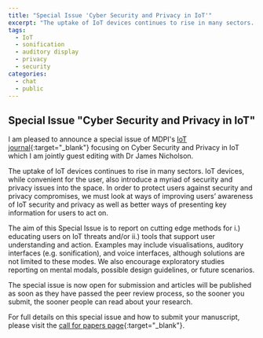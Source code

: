 ```yaml
---
title: "Special Issue 'Cyber Security and Privacy in IoT'"
excerpt: "The uptake of IoT devices continues to rise in many sectors. IoT devices, while convenient for the user, also introduce a myriad of security and privacy issues into the space."
tags:
  - IoT
  - sonification
  - auditory display
  - privacy
  - security
categories:
  - chat
  - public
---
```


## Special Issue "Cyber Security and Privacy in IoT"

I am pleased to announce a special issue of MDPI's [IoT journal](https://www.mdpi.com/journal/IoT){:target="_blank"} focusing on  Cyber Security and Privacy in IoT which I am jointly guest editing with Dr James Nicholson. 

The uptake of IoT devices continues to rise in many sectors. IoT devices, while convenient for the user, also introduce a myriad of security and privacy issues into the space. In order to protect users against security and privacy compromises, we must look at ways of improving users’ awareness of IoT security and privacy as well as better ways of presenting key information for users to act on.

The aim of this Special Issue is to report on cutting edge methods for i.) educating users on IoT threats and/or ii.) tools that support user understanding and action. Examples may include visualisations, auditory interfaces (e.g. sonification), and voice interfaces, although solutions are not limited to these modes. We also encourage exploratory studies reporting on mental modals, possible design guidelines, or future scenarios.

The special issue is now open for submission and articles will be published as soon as they have passed the peer review process, so the sooner you submit, the sooner people can read about your research.

For full details on this special issue and how to submit your manuscript, please visit the [call for papers page](https://www.mdpi.com/journal/IoT/special_issues/cyber_security_privacy){:target="_blank"}.